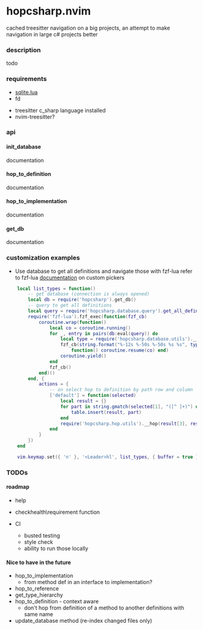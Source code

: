 # hopcsharp.nvim


cached treesitter navigation on a big projects, an attempt to make navigation in large c# projects better

### description
todo

### requirements

- [sqlite.lua](https://github.com/kkharji/sqlite.lua)
- fd
* treesitter c_sharp language installed
* nvim-treesitter?


### api

#### init_database
documentation

#### hop_to_definition
documentation

#### hop_to_implementation
documentation

#### get_db
documentation


### customization examples

* Use database to get all definitions and navigate those with fzf-lua
refer to fzf-lua [documentation](https://github.com/ibhagwan/fzf-lua/wiki/Advanced#fzf-exec-cont-tbl) on custom pickers

```lua
    local list_types = function()
        -- get database (connection is always opened)
        local db = require('hopcsharp').get_db()
        -- query to get all definitions
        local query = require('hopcsharp.database.query').get_all_definitions
        require('fzf-lua').fzf_exec(function(fzf_cb)
            coroutine.wrap(function()
                local co = coroutine.running()
                for _, entry in pairs(db:eval(query)) do
                    local type = require('hopcsharp.database.utils').__get_type_name(entry.type)
                    fzf_cb(string.format("%-12s %-50s %-50s %s %s", type, entry.name, entry.path, entry.row, entry.column),
                        function() coroutine.resume(co) end)
                    coroutine.yield()
                end
                fzf_cb()
            end)()
        end, {
            actions = {
                -- on select hop to definition by path row and column
                ['default'] = function(selected)
                    local result = {}
                    for part in string.gmatch(selected[1], "([^ ]+)") do
                        table.insert(result, part)
                    end
                    require('hopcsharp.hop.utils').__hop(result[3], result[4] + 1, result[5])
                end
            }
        })
    end

    vim.keymap.set({ 'n' }, '<Leader>hl', list_types, { buffer = true })
```


### TODOs

#### roadmap

* help

* checkhealth\requirement function

* CI
    * busted testing
    * style check
    * ability to run those locally

#### Nice to have in the future

* hop_to_implementation
    * from method def in an interface to implementation?
* hop_to_reference
* get_type_hierarchy
* hop_to_definition - context aware
    * don't hop from definition of a method to another definitions with same name
* update_database method (re-index changed files only)

